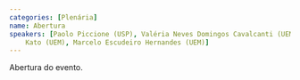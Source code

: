 ```yaml
---
categories: [Plenária]
name: Abertura
speakers: [Paolo Piccione (USP), Valéria Neves Domingos Cavalcanti (UEM), Lilian Akemi
    Kato (UEM), Marcelo Escudeiro Hernandes (UEM)]
---
```


Abertura do evento.